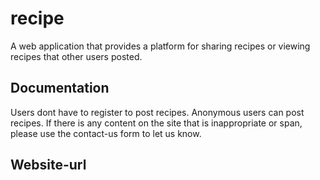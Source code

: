 recipe
======
A web application that provides a platform for sharing recipes
or viewing recipes that other users posted. 

## Documentation

Users dont have to register to post recipes. Anonymous users can post recipes.
If there is any content on the site that is inappropriate or span, please use
the contact-us form to let us know.

## Website-url


